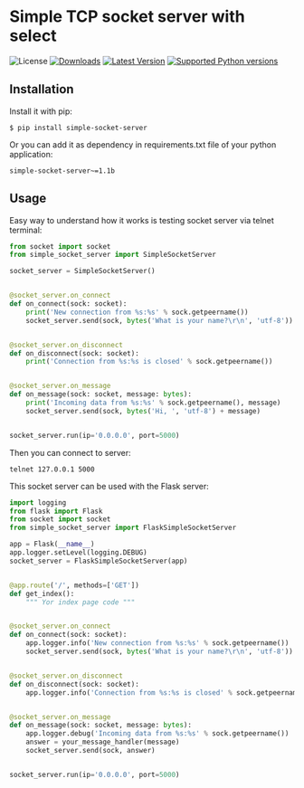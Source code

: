 # Simple TCP socket server with select

![License](https://img.shields.io/badge/License-BSD%203--Clause-green)
[![Downloads](https://img.shields.io/pypi/dm/simple-socket-server.svg?color=orange)](https://pypi.python.org/pypi/simple-socket-server)
[![Latest Version](https://img.shields.io/pypi/v/simple-socket-server.svg)](https://pypi.python.org/pypi/simple-socket-server)
[![Supported Python versions](https://img.shields.io/pypi/pyversions/simple-socket-server.svg)](https://pypi.python.org/pypi/simple-socket-server)

## Installation

Install it with pip:

```shell
$ pip install simple-socket-server
```

Or you can add it as dependency in requirements.txt file of your python application:

```
simple-socket-server~=1.1b
```

## Usage

Easy way to understand how it works is testing socket server via telnet terminal:

```python
from socket import socket
from simple_socket_server import SimpleSocketServer

socket_server = SimpleSocketServer()


@socket_server.on_connect
def on_connect(sock: socket):
    print('New connection from %s:%s' % sock.getpeername())
    socket_server.send(sock, bytes('What is your name?\r\n', 'utf-8'))


@socket_server.on_disconnect
def on_disconnect(sock: socket):
    print('Connection from %s:%s is closed' % sock.getpeername())


@socket_server.on_message
def on_message(sock: socket, message: bytes):
    print('Incoming data from %s:%s' % sock.getpeername(), message)
    socket_server.send(sock, bytes('Hi, ', 'utf-8') + message)


socket_server.run(ip='0.0.0.0', port=5000)

```

Then you can connect to server:

```shell
telnet 127.0.0.1 5000
```

This socket server can be used with the Flask server:

```python
import logging
from flask import Flask
from socket import socket
from simple_socket_server import FlaskSimpleSocketServer

app = Flask(__name__)
app.logger.setLevel(logging.DEBUG)
socket_server = FlaskSimpleSocketServer(app)


@app.route('/', methods=['GET'])
def get_index():
    """ Yor index page code """


@socket_server.on_connect
def on_connect(sock: socket):
    app.logger.info('New connection from %s:%s' % sock.getpeername())
    socket_server.send(sock, bytes('What is your name?\r\n', 'utf-8'))


@socket_server.on_disconnect
def on_disconnect(sock: socket):
    app.logger.info('Connection from %s:%s is closed' % sock.getpeername())


@socket_server.on_message
def on_message(sock: socket, message: bytes):
    app.logger.debug('Incoming data from %s:%s' % sock.getpeername())
    answer = your_message_handler(message)
    socket_server.send(sock, answer)


socket_server.run(ip='0.0.0.0', port=5000)

```